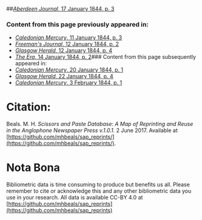 ##[*Aberdeen Journal*, 17 January 1844, p. 3](https://mhbeals.github.io/sap_html/Aberdeen-Journal/Aberdeen-Journal-17-January-1844-p-3)

### Content from this page previously appeared in:
+ [*Caledonian Mercury*, 11 January 1844, p. 3](https://mhbeals.github.io/sap_html/Caledonian-Mercury/Caledonian-Mercury-11-January-1844-p-3)
+ [*Freeman's Journal*, 12 January 1844, p. 2](https://mhbeals.github.io/sap_html/Freeman's-Journal/Freeman's-Journal-12-January-1844-p-2)
+ [*Glasgow Herald*, 12 January 1844, p. 4](https://mhbeals.github.io/sap_html/Glasgow-Herald/Glasgow-Herald-12-January-1844-p-4)
+ [*The Era*, 14 January 1844, p. 2](https://mhbeals.github.io/sap_html/The-Era/The-Era-14-January-1844-p-2)### Content from this page subsequently appeared in:
+ [*Caledonian Mercury*, 20 January 1844, p. 1](https://mhbeals.github.io/sap_html/Caledonian-Mercury/Caledonian-Mercury-20-January-1844-p-1)
+ [*Glasgow Herald*, 22 January 1844, p. 4](https://mhbeals.github.io/sap_html/Glasgow-Herald/Glasgow-Herald-22-January-1844-p-4)
+ [*Caledonian Mercury*, 3 February 1844, p. 1](https://mhbeals.github.io/sap_html/Caledonian-Mercury/Caledonian-Mercury-3-February-1844-p-1)
                    
# Citation: 

Beals. M. H. *Scissors and Paste Database: A Map of Reprinting and Reuse in the Anglophone Newspaper Press v.1.0.1.* 2 June 2017. Available at [https://github.com/mhbeals/sap_reprints/](https://github.com/mhbeals/sap_reprints/). 
                    
# Nota Bona

Bibliometric data is time consuming to produce but benefits us all. Please remember to cite or acknowledge this and any other bibliometric data you use in your research. All data is available CC-BY 4.0 at [https://github.com/mhbeals/sap_reprints](https://github.com/mhbeals/sap_reprints)